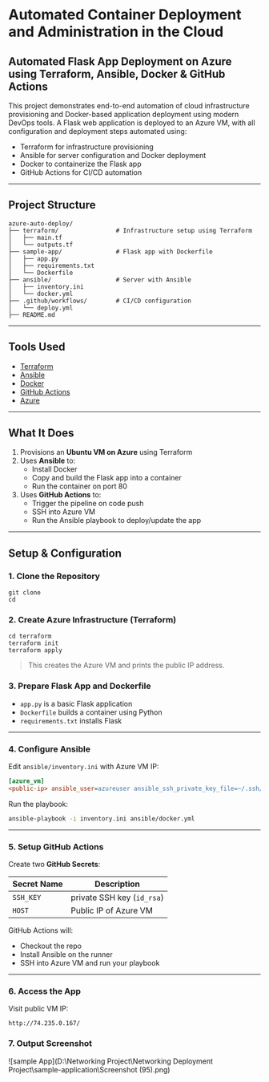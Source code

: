 # Automated Container Deployment and Administration in the Cloud
## Automated Flask App Deployment on Azure using Terraform, Ansible, Docker & GitHub Actions

This project demonstrates end-to-end automation of cloud infrastructure provisioning and Docker-based application deployment using modern DevOps tools. A Flask web application is deployed to an Azure VM, with all configuration and deployment steps automated using:

-  Terraform for infrastructure provisioning  
-  Ansible for server configuration and Docker deployment  
-  Docker to containerize the Flask app  
-  GitHub Actions for CI/CD automation

---
## Project Structure
```
azure-auto-deploy/
├── terraform/                # Infrastructure setup using Terraform
│   ├── main.tf
│   └── outputs.tf
├── sample-app/               # Flask app with Dockerfile
│   ├── app.py
│   ├── requirements.txt
│   └── Dockerfile
├── ansible/                  # Server with Ansible
│   ├── inventory.ini
│   └── docker.yml
├── .github/workflows/        # CI/CD configuration
│   └── deploy.yml
├── README.md
```
---

##  Tools Used

- [Terraform](https://www.terraform.io/)
- [Ansible](https://www.ansible.com/)
- [Docker](https://www.docker.com/)
- [GitHub Actions](https://github.com/features/actions)
- [Azure](https://portal.azure.com/)

---

##  What It Does

1. Provisions an **Ubuntu VM on Azure** using Terraform
2. Uses **Ansible** to:
   - Install Docker
   - Copy and build the Flask app into a container
   - Run the container on port 80
3. Uses **GitHub Actions** to:
   - Trigger the pipeline on code push
   - SSH into Azure VM
   - Run the Ansible playbook to deploy/update the app

---

##  Setup & Configuration

### 1. Clone the Repository

```
git clone 
cd 
```


### 2. Create Azure Infrastructure (Terraform)
```
cd terraform
terraform init
terraform apply
```


> This creates the Azure VM and prints the public IP address.


### 3. Prepare Flask App and Dockerfile

- `app.py` is a basic Flask application
- `Dockerfile` builds a container using Python
- `requirements.txt` installs Flask

---

### 4. Configure Ansible

Edit `ansible/inventory.ini` with Azure VM IP:

```ini
[azure_vm]
<public-ip> ansible_user=azureuser ansible_ssh_private_key_file=~/.ssh/id_rsa
```

Run the playbook:

```bash
ansible-playbook -i inventory.ini ansible/docker.yml
```

---

### 5. Setup GitHub Actions

Create two **GitHub Secrets**:

| Secret Name | Description                           |
|-------------|---------------------------------------|
| `SSH_KEY`   |  private SSH key (`id_rsa`) |
| `HOST`      | Public IP of  Azure VM                |

GitHub Actions will:
- Checkout the repo
- Install Ansible on the runner
- SSH into Azure VM and run your playbook

---

### 6. Access the App

Visit  public VM IP:

```
http://74.235.0.167/

```
### 7. Output Screenshot
![sample App](D:\Networking Project\Networking Deployment Project\sample-application\Screenshot (95).png)

